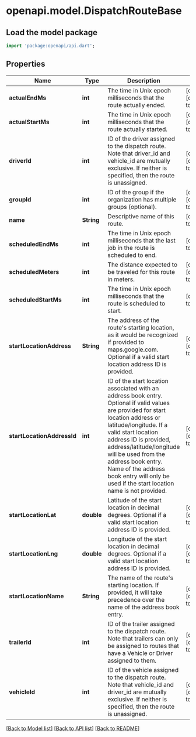 # openapi.model.DispatchRouteBase

## Load the model package
```dart
import 'package:openapi/api.dart';
```

## Properties
Name | Type | Description | Notes
------------ | ------------- | ------------- | -------------
**actualEndMs** | **int** | The time in Unix epoch milliseconds that the route actually ended. | [optional] [default to null]
**actualStartMs** | **int** | The time in Unix epoch milliseconds that the route actually started. | [optional] [default to null]
**driverId** | **int** | ID of the driver assigned to the dispatch route. Note that driver_id and vehicle_id are mutually exclusive. If neither is specified, then the route is unassigned. | [optional] [default to null]
**groupId** | **int** | ID of the group if the organization has multiple groups (optional). | [optional] [default to null]
**name** | **String** | Descriptive name of this route. | [default to null]
**scheduledEndMs** | **int** | The time in Unix epoch milliseconds that the last job in the route is scheduled to end. | [default to null]
**scheduledMeters** | **int** | The distance expected to be traveled for this route in meters. | [optional] [default to null]
**scheduledStartMs** | **int** | The time in Unix epoch milliseconds that the route is scheduled to start. | [default to null]
**startLocationAddress** | **String** | The address of the route&#39;s starting location, as it would be recognized if provided to maps.google.com. Optional if a valid start location address ID is provided. | [optional] [default to null]
**startLocationAddressId** | **int** | ID of the start location associated with an address book entry. Optional if valid values are provided for start location address or latitude/longitude. If a valid start location address ID is provided, address/latitude/longitude will be used from the address book entry. Name of the address book entry will only be used if the start location name is not provided. | [optional] [default to null]
**startLocationLat** | **double** | Latitude of the start location in decimal degrees. Optional if a valid start location address ID is provided. | [optional] [default to null]
**startLocationLng** | **double** | Longitude of the start location in decimal degrees. Optional if a valid start location address ID is provided. | [optional] [default to null]
**startLocationName** | **String** | The name of the route&#39;s starting location. If provided, it will take precedence over the name of the address book entry. | [optional] [default to null]
**trailerId** | **int** | ID of the trailer assigned to the dispatch route. Note that trailers can only be assigned to routes that have a Vehicle or Driver assigned to them. | [optional] [default to null]
**vehicleId** | **int** | ID of the vehicle assigned to the dispatch route. Note that vehicle_id and driver_id are mutually exclusive. If neither is specified, then the route is unassigned. | [optional] [default to null]

[[Back to Model list]](../README.md#documentation-for-models) [[Back to API list]](../README.md#documentation-for-api-endpoints) [[Back to README]](../README.md)


